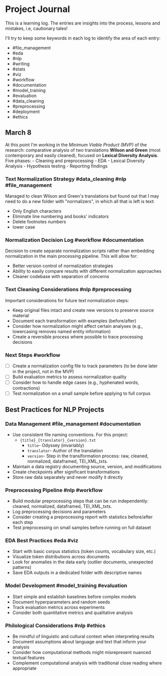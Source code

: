 # Project Journal

This is a learning log. The entries are insights into the process, lessons and mistakes, i.e, cautionary tales!

I'll try to keep some keywords in each log to identify the area of each entry:

- #file_management
- #eda
- #nlp
- #writing
- #stats
- #viz
- #workflow
- #documentation
- #model_training
- #evaluation
- #data_cleaning
- #preprocessing
- #deployment
- #ethics

## March 8
At this point I'm working in the *Minimum Viable Product (MVP)* of the research: comparative analysis of two translations **Wilson and Green** (most contemporary and easily cleaned), focused on **Lexical Diversity Analysis**. Five phases:
    - Cleaning and preprocessing
    - EDA
    - Lexical Diversity Analysis
    - Hypothesis testing
    - Reporting findings

### Text Normalization Strategy #data_cleaning #nlp #file_management
Managed to clean Wilson and Green's translations but found out that I may need to do a new folder with "normalizers", in which all that is left is text:
- Only English characters
- Eliminate line numbering and books' indicators
- Delete footnotes numbers
- lower case

### Normalization Decision Log #workflow #documentation
Decision to create separate normalization scripts rather than embedding normalization in the main processing pipeline. This will allow for:
- Better version control of normalization strategies
- Ability to easily compare results with different normalization approaches
- Cleaner codebase with separation of concerns

### Text Cleaning Considerations #nlp #preprocessing
Important considerations for future text normalization steps:
- Keep original files intact and create new versions to preserve source material
- Document each transformation with examples (before/after)
- Consider how normalization might affect certain analyses (e.g., lowercasing removes named entity information)
- Create a reversible process where possible to trace processing decisions

### Next Steps #workflow
- [ ] Create a normalization config file to track parameters (to be done later in the project, not in the MVP)
- [ ] Build evaluation metrics to assess normalization quality
- [ ] Consider how to handle edge cases (e.g., hyphenated words, contractions)
- [ ] Test normalization on a small sample before applying to full corpus

## Best Practices for NLP Projects

### Data Management #file_management #documentation
- Use consistent file naming conventions. For this project:
    - `{title}_{translator}_{version}.txt`
        - `title`- Odyssey (invariably)
        - `translator`- Author of the translation
        - `version`- Step in the translformation process: raw, cleaned, normalized, dataframed, TEI_XML_txts.
- Maintain a data registry documenting source, version, and modifications
- Create checkpoints after significant transformations
- Store raw data separately and never modify it directly

### Preprocessing Pipeline #nlp #workflow
- Build modular preprocessing steps that can be run independently: cleaned, normalized, dataframed, TEI_XML_txts.
- Log preprocessing decisions and parameters
- Consider creating a preprocessing report with statistics before/after each step
- Test preprocessing on small samples before running on full dataset

### EDA Best Practices #eda #viz
- Start with basic corpus statistics (token counts, vocabulary size, etc.)
- Visualize token distributions across documents
- Look for anomalies in the data early (outlier documents, unexpected patterns)
- Save EDA outputs in a dedicated folder with descriptive names

### Model Development #model_training #evaluation
- Start simple and establish baselines before complex models
- Document hyperparameters and random seeds
- Track evaluation metrics across experiments
- Consider both quantitative metrics and qualitative analysis

### Philological Considerations #nlp #ethics
- Be mindful of linguistic and cultural context when interpreting results
- Document assumptions about language and text that inform your analysis
- Consider how computational methods might misrepresent nuanced textual features
- Complement computational analysis with traditional close reading where appropriate